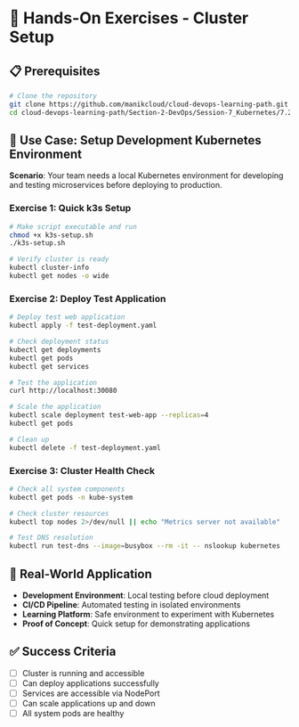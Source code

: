 # 🧪 Hands-On Exercises - Cluster Setup

## 📋 Prerequisites
```bash
# Clone the repository
git clone https://github.com/manikcloud/cloud-devops-learning-path.git
cd cloud-devops-learning-path/Section-2-DevOps/Session-7_Kubernetes/7.2_cluster_setup
```

## 🎯 Use Case: Setup Development Kubernetes Environment

**Scenario**: Your team needs a local Kubernetes environment for developing and testing microservices before deploying to production.

### Exercise 1: Quick k3s Setup
```bash
# Make script executable and run
chmod +x k3s-setup.sh
./k3s-setup.sh

# Verify cluster is ready
kubectl cluster-info
kubectl get nodes -o wide
```

### Exercise 2: Deploy Test Application
```bash
# Deploy test web application
kubectl apply -f test-deployment.yaml

# Check deployment status
kubectl get deployments
kubectl get pods
kubectl get services

# Test the application
curl http://localhost:30080

# Scale the application
kubectl scale deployment test-web-app --replicas=4
kubectl get pods

# Clean up
kubectl delete -f test-deployment.yaml
```

### Exercise 3: Cluster Health Check
```bash
# Check all system components
kubectl get pods -n kube-system

# Check cluster resources
kubectl top nodes 2>/dev/null || echo "Metrics server not available"

# Test DNS resolution
kubectl run test-dns --image=busybox --rm -it -- nslookup kubernetes
```

## 🎯 Real-World Application
- **Development Environment**: Local testing before cloud deployment
- **CI/CD Pipeline**: Automated testing in isolated environments
- **Learning Platform**: Safe environment to experiment with Kubernetes
- **Proof of Concept**: Quick setup for demonstrating applications

## ✅ Success Criteria
- [ ] Cluster is running and accessible
- [ ] Can deploy applications successfully
- [ ] Services are accessible via NodePort
- [ ] Can scale applications up and down
- [ ] All system pods are healthy
